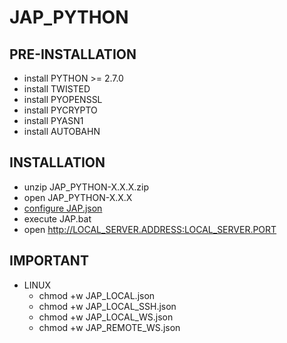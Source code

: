 # JAP\_PYTHON #

## PRE-INSTALLATION ##
  * install PYTHON >= 2.7.0
  * install TWISTED
  * install PYOPENSSL
  * install PYCRYPTO
  * install PYASN1
  * install AUTOBAHN

## INSTALLATION ##
  * unzip JAP\_PYTHON-X.X.X.zip
  * open JAP\_PYTHON-X.X.X
  * [configure JAP.json](CONFIGURE_JAP.md)
  * execute JAP.bat
  * open http://LOCAL_SERVER.ADDRESS:LOCAL_SERVER.PORT

## IMPORTANT ##
  * LINUX
    * chmod +w JAP\_LOCAL.json
    * chmod +w JAP\_LOCAL\_SSH.json
    * chmod +w JAP\_LOCAL\_WS.json
    * chmod +w JAP\_REMOTE\_WS.json